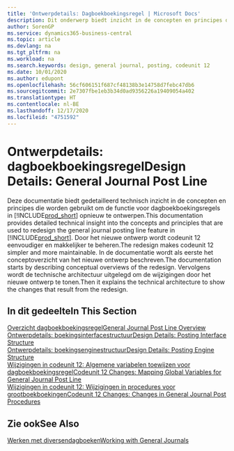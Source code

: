 ```yaml
---
title: 'Ontwerpdetails: Dagboekboekingsregel | Microsoft Docs'
description: Dit onderwerp biedt inzicht in de concepten en principes die worden gebruikt om de functie voor dagboekboekingsregels in Business Central opnieuw te ontwerpen.
author: SorenGP
ms.service: dynamics365-business-central
ms.topic: article
ms.devlang: na
ms.tgt_pltfrm: na
ms.workload: na
ms.search.keywords: design, general journal, posting, codeunit 12
ms.date: 10/01/2020
ms.author: edupont
ms.openlocfilehash: 56cf606151f687cf48138b3e14758d7febc47db6
ms.sourcegitcommit: 2e7307fbe1eb3b34d0ad9356226a19409054a402
ms.translationtype: HT
ms.contentlocale: nl-BE
ms.lasthandoff: 12/17/2020
ms.locfileid: "4751592"
---
```

# <a name="design-details-general-journal-post-line"></a><span data-ttu-id="76778-103">Ontwerpdetails: dagboekboekingsregel</span><span class="sxs-lookup"><span data-stu-id="76778-103">Design Details: General Journal Post Line</span></span>
<span data-ttu-id="76778-104">Deze documentatie biedt gedetailleerd technisch inzicht in de concepten en principes die worden gebruikt om de functie voor dagboekboekingsregels in [!INCLUDE[prod_short](includes/prod_short.md)] opnieuw te ontwerpen.</span><span class="sxs-lookup"><span data-stu-id="76778-104">This documentation provides detailed technical insight into the concepts and principles that are used to redesign the general journal posting line feature in [!INCLUDE[prod_short](includes/prod_short.md)].</span></span> <span data-ttu-id="76778-105">Door het nieuwe ontwerp wordt codeunit 12 eenvoudiger en makkelijker te beheren.</span><span class="sxs-lookup"><span data-stu-id="76778-105">The redesign makes codeunit 12 simpler and more maintainable.</span></span> <span data-ttu-id="76778-106">In de documentatie wordt als eerste het conceptoverzicht van het nieuwe ontwerp beschreven.</span><span class="sxs-lookup"><span data-stu-id="76778-106">The documentation starts by describing conceptual overviews of the redesign.</span></span> <span data-ttu-id="76778-107">Vervolgens wordt de technische architectuur uitgelegd om de wijzigingen door het nieuwe ontwerp te tonen.</span><span class="sxs-lookup"><span data-stu-id="76778-107">Then it explains the technical architecture to show the changes that result from the redesign.</span></span>  

## <a name="in-this-section"></a><span data-ttu-id="76778-108">In dit gedeelte</span><span class="sxs-lookup"><span data-stu-id="76778-108">In This Section</span></span>  
[<span data-ttu-id="76778-109">Overzicht dagboekboekingsregel</span><span class="sxs-lookup"><span data-stu-id="76778-109">General Journal Post Line Overview</span></span>](design-details-general-journal-post-line-overview.md)  
[<span data-ttu-id="76778-110">Ontwerpdetails: boekingsinterfacestructuur</span><span class="sxs-lookup"><span data-stu-id="76778-110">Design Details: Posting Interface Structure</span></span>](design-details-posting-interface-structure.md)  
[<span data-ttu-id="76778-111">Ontwerpdetails: boekingsenginestructuur</span><span class="sxs-lookup"><span data-stu-id="76778-111">Design Details: Posting Engine Structure</span></span>](design-details-posting-engine-structure.md)  
[<span data-ttu-id="76778-112">Wijzigingen in codeunit 12: Algemene variabelen toewijzen voor dagboekboekingsregel</span><span class="sxs-lookup"><span data-stu-id="76778-112">Codeunit 12 Changes: Mapping Global Variables for General Journal Post Line</span></span>](design-details-codeunit-12-changes-mapping-global-variables-for-general-journal-post-line.md)  
[<span data-ttu-id="76778-113">Wijzigingen in codeunit 12: Wijzigingen in procedures voor grootboekboekingen</span><span class="sxs-lookup"><span data-stu-id="76778-113">Codeunit 12 Changes: Changes in General Journal Post Procedures</span></span>](design-details-codeunit-12-changes-changes-in-general-journal-post-procedures.md)  

## <a name="see-also"></a><span data-ttu-id="76778-114">Zie ook</span><span class="sxs-lookup"><span data-stu-id="76778-114">See Also</span></span>  
[<span data-ttu-id="76778-115">Werken met diversendagboeken</span><span class="sxs-lookup"><span data-stu-id="76778-115">Working with General Journals</span></span>](ui-work-general-journals.md)
